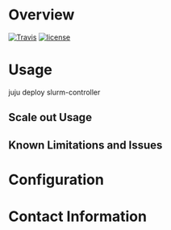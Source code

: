 # Overview
[![Travis](https://travis-ci.org/hunt-genes/charm-slurm-controller.svg?branch=master)](https://travis-ci.org/hunt-genes/charm-slurm-controller) [![license](https://img.shields.io/github/license/hunt-genes/charm-slurm-controller.svg)](./copyright)


# Usage

  juju deploy slurm-controller

## Scale out Usage

## Known Limitations and Issues

# Configuration

# Contact Information

